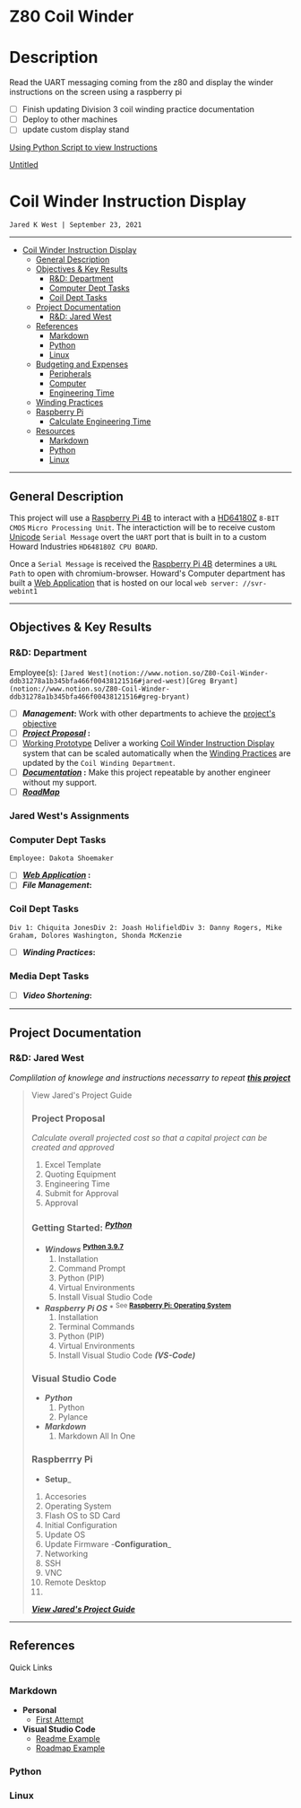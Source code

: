 # Z80 Coil Winder

# Description

Read the UART messaging coming from the z80 and display the winder instructions on the screen using a raspberry pi

- [ ]  Finish updating Division 3 coil winding practice documentation
- [ ]  Deploy to other machines
- [ ]  update custom display stand

[Using Python Script to view Instructions](rad/cw-instructions-display/python_uart_to_web/)

[Untitled](Z80%20Coil%20W%20ddb31/Untitled%20D%209b372.csv)

# Coil Winder Instruction Display

`Jared K West | September 23, 2021`

---

<!-- Table of Contents -->

- [Coil Winder Instruction Display](notion://www.notion.so/Z80-Coil-Winder-ddb31278a1b345bfa466f00438121516#coil-winder-instruction-display)
    - [General Description](notion://www.notion.so/Z80-Coil-Winder-ddb31278a1b345bfa466f00438121516#general-description)
    - [Objectives & Key Results](notion://www.notion.so/Z80-Coil-Winder-ddb31278a1b345bfa466f00438121516#objectives--key-results)
        - [R&D: Department](notion://www.notion.so/Z80-Coil-Winder-ddb31278a1b345bfa466f00438121516#rd-department)
        - [Computer Dept Tasks](notion://www.notion.so/Z80-Coil-Winder-ddb31278a1b345bfa466f00438121516#computer-dept-tasks)
        - [Coil Dept Tasks](notion://www.notion.so/Z80-Coil-Winder-ddb31278a1b345bfa466f00438121516#coil-dept-tasks)
    - [Project Documentation](notion://www.notion.so/Z80-Coil-Winder-ddb31278a1b345bfa466f00438121516#project-documentation)
        - [R&D: Jared West](notion://www.notion.so/Z80-Coil-Winder-ddb31278a1b345bfa466f00438121516#rd-jared-west)
    - [References](notion://www.notion.so/Z80-Coil-Winder-ddb31278a1b345bfa466f00438121516#references)
        - [Markdown](notion://www.notion.so/Z80-Coil-Winder-ddb31278a1b345bfa466f00438121516#markdown)
        - [Python](notion://www.notion.so/Z80-Coil-Winder-ddb31278a1b345bfa466f00438121516#python)
        - [Linux](notion://www.notion.so/Z80-Coil-Winder-ddb31278a1b345bfa466f00438121516#linux)
    - [Budgeting and Expenses](notion://www.notion.so/Z80-Coil-Winder-ddb31278a1b345bfa466f00438121516#budgeting-and-expenses)
        - [Peripherals](notion://www.notion.so/Z80-Coil-Winder-ddb31278a1b345bfa466f00438121516#peripherals)
        - [Computer](notion://www.notion.so/Z80-Coil-Winder-ddb31278a1b345bfa466f00438121516#computer)
        - [Engineering Time](notion://www.notion.so/Z80-Coil-Winder-ddb31278a1b345bfa466f00438121516#engineering-time)
    - [Winding Practices](notion://www.notion.so/Z80-Coil-Winder-ddb31278a1b345bfa466f00438121516#winding-practices)
    - [Raspberry Pi](notion://www.notion.so/Z80-Coil-Winder-ddb31278a1b345bfa466f00438121516#raspberry-pi)
        - [Calculate Engineering Time](notion://www.notion.so/Z80-Coil-Winder-ddb31278a1b345bfa466f00438121516#calculate-engineering-time)
    - [Resources](notion://www.notion.so/Z80-Coil-Winder-ddb31278a1b345bfa466f00438121516#resources)
        - [Markdown](notion://www.notion.so/Z80-Coil-Winder-ddb31278a1b345bfa466f00438121516#markdown)
        - [Python](notion://www.notion.so/Z80-Coil-Winder-ddb31278a1b345bfa466f00438121516#python)
        - [Linux](notion://www.notion.so/Z80-Coil-Winder-ddb31278a1b345bfa466f00438121516#linux)

---

## General Description

This project will use a [Raspberry Pi 4B](https://www.raspberrypi.org/products/raspberry-pi-4-model-b) to interact with a [HD64180Z](http://www.datasheet-pdf.com/PDF/HD64180Z-Datasheet-Hitachi-516367) `8-BIT CMOS` `Micro Processing Unit`. The interactiction will be to receive custom [Unicode](https://i.stack.imgur.com/SfxYs.png) `Serial Message` overt the `UART` port that is built in to a custom Howard Industries `HD648180Z CPU BOARD`.

<!-- LINKS -->

Once a `Serial Message` is received the [Raspberry Pi 4B](https://www.raspberrypi.org/products/raspberry-pi-4-model-b) determines a `URL Path` to open with chromium-browser. Howard's Computer department has built a [Web Application](http://svr-webint1/WindingPractices/Home) that is hosted on our local `web server: //svr-webint1`

<!-- LINKS -->

---

<!-- BEGIN -->

## Objectives & Key Results

<!--<h3 style="display:inline;"> R&D Dept Tasks</h3>-->

### R&D: Department

Employee(s):
`[Jared West](notion://www.notion.so/Z80-Coil-Winder-ddb31278a1b345bfa466f00438121516#jared-west)[Greg Bryant](notion://www.notion.so/Z80-Coil-Winder-ddb31278a1b345bfa466f00438121516#greg-bryant)`

- [ ]  ***Management*:** Work with other departments to achieve the [project's objective](notion://www.notion.so/Z80-Coil-Winder-ddb31278a1b345bfa466f00438121516#objectives--key-results)
- [ ]  ***[Project Proposal](notion://www.notion.so/Z80-Coil-Winder-ddb31278a1b345bfa466f00438121516#project-proposal)* :**
- [ ]  [Working Prototype](#working-prototype) Deliver a working [Coil Winder Instruction Display](notion://www.notion.so/Z80-Coil-Winder-ddb31278a1b345bfa466f00438121516#coil-winder-instruction-display) system that can be scaled automatically when the [Winding Practices](notion://www.notion.so/Z80-Coil-Winder-ddb31278a1b345bfa466f00438121516#winding-practices) are updated by the `Coil Winding Department`.
- [ ]  ***[Documentation](notion://www.notion.so/Z80-Coil-Winder-ddb31278a1b345bfa466f00438121516#markdown)* :** Make this project repeatable by another engineer without my support.
- [ ]  ***[RoadMap](notion://www.notion.so/src/roadmap.md)***

### Jared West's Assignments

### Computer Dept Tasks

`Employee: Dakota Shoemaker`

- [ ]  ***[Web Application](notion://www.notion.so/Z80-Coil-Winder-ddb31278a1b345bfa466f00438121516#web-application)* :**
- [ ]  ***File Management*:**

### Coil Dept Tasks

`Div 1: Chiquita JonesDiv 2: Joash HolifieldDiv 3: Danny Rogers, Mike Graham, Dolores Washington, Shonda McKenzie`

- [ ]  ***Winding Practices*:**

### Media Dept Tasks

- [ ]  ***Video Shortening*:**

---

## Project Documentation

### R&D: Jared West

*Complilation of knowlege and instructions necessarry to repeat **[this project](notion://www.notion.so/Z80-Coil-Winder-ddb31278a1b345bfa466f00438121516#coil-winder-instruction-display)***

> View Jared's Project Guide
> 
> 
> ### Project Proposal
> 
> *Calculate overall projected cost so that a capital project can be created and approved*
> 
> 1. Excel Template
> 2. Quoting Equipment
> 3. Engineering Time
> 4. Submit for Approval
> 5. Approval
> 
> ### Getting Started: <sup>***[Python](https://www.python.org/)***</sup>
> 
> - ***Windows*** <sup>**[Python 3.9.7](https://www.python.org/downloads/release/python-397/)**</sup>
>     1. Installation
>     2. Command Prompt
>     3. Python (PIP)
>     4. Virtual Environments
>     5. Install Visual Studio Code
> - ***Raspberry Pi OS*** \* <sup> See **[Raspberry Pi: Operating System](notion://www.notion.so/src/RAD_JKW_DOCS.md)** </sup>
>     1. Installation
>     2. Terminal Commands
>     3. Python (PIP)
>     4. Virtual Environments
>     5. Install Visual Studio Code ***(VS-Code)***
> 
> ### Visual Studio Code
> 
> - ***Python***
>     1. Python
>     2. Pylance
> - ***Markdown***
>     1. Markdown All In One
> 
> ### Raspberrry Pi
> 
> - **Setup**_
> 1. Accesories
> 2. Operating System
> 3. Flash OS to SD Card
> 4. Initial Configuration
> 5. Update OS
> 6. Update Firmware
> -**Configuration**_
> 7. Networking
> 8. SSH
> 9. VNC
> 10. Remote Desktop
> 11. 
> 
> ***[View Jared's Project Guide](notion://www.notion.so/src/RAD_JKW_DOCS.md)***
> 

---

## References

Quick Links

### Markdown

- **Personal**
    - [First Attempt](notion://www.notion.so/src/FirstAttempt.md)
- **Visual Studio Code**
    - [Readme Example](notion://www.notion.so/src/vscode-Readme.md)
    - [Roadmap Example](notion://www.notion.so/src/vscode-Roadmap.md)

### Python

### Linux
